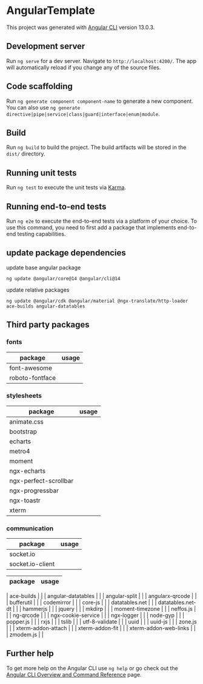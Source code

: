 # AngularTemplate

This project was generated with [Angular CLI](https://github.com/angular/angular-cli) version 13.0.3.

## Development server

Run `ng serve` for a dev server. Navigate to `http://localhost:4200/`. The app will automatically reload if you change any of the source files.

## Code scaffolding

Run `ng generate component component-name` to generate a new component. You can also use `ng generate directive|pipe|service|class|guard|interface|enum|module`.

## Build

Run `ng build` to build the project. The build artifacts will be stored in the `dist/` directory.

## Running unit tests

Run `ng test` to execute the unit tests via [Karma](https://karma-runner.github.io).

## Running end-to-end tests

Run `ng e2e` to execute the end-to-end tests via a platform of your choice. To use this command, you need to first add a package that implements end-to-end testing capabilities.

## update package dependencies
update base angular package
```
ng update @angular/core@14 @angular/cli@14
```
update relative packages
```
ng update @angular/cdk @angular/material @ngx-translate/http-loader ace-builds angular-datatables 
```
## Third party packages
### fonts
| package | usage |
| --- | --- |
| font-awesome | |
| roboto-fontface | |

### stylesheets
| package | usage |
| --- | --- |
| animate.css | |
| bootstrap | |
| echarts | |
| metro4 | |
| moment | |
| ngx-echarts | |
| ngx-perfect-scrollbar | |
| ngx-progressbar | |
| ngx-toastr | |
| xterm | |
### communication
| package | usage |
| --- | --- |
| socket.io | |
| socket.io-client | |


| package | usage |
| --- | --- |

| ace-builds | |
| angular-datatables | |
| angular-split | |
| angularx-qrcode | |
| bufferutil | | 
| codemirror | |
| core-js | |
| datatables.net | |
| datatables.net-dt | |
| hammerjs | |
| jquery | |
| mkdirp | |
| moment-timezone | |
| neffos.js | |
| ng-qrcode | |
| ngx-cookie-service | |
| ngx-logger | |
| node-gyp | |
| popper.js | |
| rxjs | |
| tslib | |
| utf-8-validate | |
| uuid | |
| uuid-js | |
| zone.js | |
| xterm-addon-attach | |
| xterm-addon-fit | |
| xterm-addon-web-links | |
| zmodem.js | |

## Further help

To get more help on the Angular CLI use `ng help` or go check out the [Angular CLI Overview and Command Reference](https://angular.io/cli) page.
